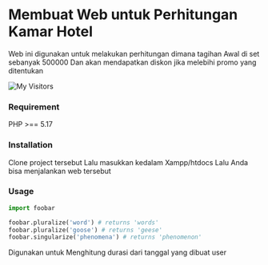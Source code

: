 # Membuat Web untuk Perhitungan Kamar Hotel

Web ini digunakan untuk melakukan perhitungan dimana tagihan Awal di set sebanyak 500000
Dan akan mendapatkan diskon jika melebihi promo yang ditentukan

![My Visitors](https://visitor-badge.glitch.me/badge?page_id=Martinus123S/Martinus123S)

### Requirement
PHP >== 5.17

### Installation
Clone project tersebut
Lalu masukkan kedalam Xampp/htdocs
Lalu Anda bisa menjalankan web tersebut

### Usage
```python
import foobar

foobar.pluralize('word') # returns 'words'
foobar.pluralize('goose') # returns 'geese'
foobar.singularize('phenomena') # returns 'phenomenon'
```
Digunakan untuk Menghitung durasi dari tanggal yang dibuat user

